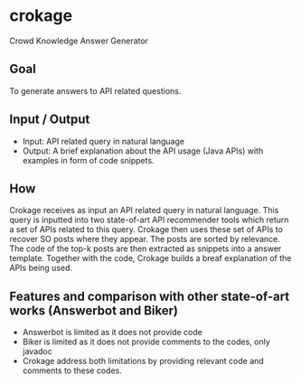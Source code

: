# crokage
Crowd Knowledge Answer Generator

## Goal
To generate answers to API related questions.

## Input / Output
- Input: API related query in natural language
- Output: A brief explanation about the API usage (Java APIs) with examples in form of code snippets.

## How
Crokage receives as input an API related query in natural language. This query is inputted into two state-of-art API recommender tools which return a set of APIs related to this query. Crokage then uses these set of APIs to recover SO posts where they appear. The posts are sorted by relevance. The code of the top-k posts are then extracted as snippets into a answer template. Together with the code, Crokage builds a breaf explanation of the APIs being used. 

## Features and comparison with other state-of-art works (Answerbot and Biker)
- Answerbot is limited as it does not provide code
- Biker is limited as it does not provide comments to the codes, only javadoc
- Crokage address both limitations by providing relevant code and comments to these codes. 
